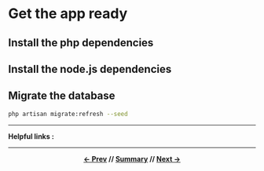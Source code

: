 # Get the app ready

## Install the php dependencies

## Install the node.js dependencies

## Migrate the database

```sh
php artisan migrate:refresh --seed
```

<hr>

**Helpful links :**

<hr>
<div align="center">

**[<- Prev](homestead.md) // [Summary](../README.md) // [Next ->](#)**

</div>